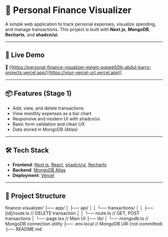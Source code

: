 # 💸 Personal Finance Visualizer

A simple web application to track personal expenses, visualize spending, and manage transactions. This project is built with **Next.js**, **MongoDB**, **Recharts**, and **shadcn/ui**.

---

## 🚀 Live Demo

🔗 [(https://personal-finance-visualizer-megm-pqpee50lk-abdul-barrs-projects.vercel.app/)(https://your-vercel-url.vercel.app)]

---

## 📦 Features (Stage 1)

- Add, view, and delete transactions
- View monthly expenses as a bar chart
- Responsive and modern UI with shadcn/ui
- Basic form validation and clean UX
- Data stored in MongoDB (Atlas)

---

## 🛠️ Tech Stack

- **Frontend**: [Next.js](https://nextjs.org/), [React](https://reactjs.org/), [shadcn/ui](https://ui.shadcn.com/), [Recharts](https://recharts.org/)
- **Backend**: [MongoDB Atlas](https://www.mongodb.com/cloud/atlas)
- **Deployment**: [Vercel](https://vercel.com)

---

## 📂 Project Structure

finance-visualizer/
├── app/
│ ├── api/
│ │ └── transactions/
│ │ ├── [id]/route.ts // DELETE transaction
│ │ └── route.ts // GET, POST transactions
│ └── page.tsx // Main UI
├── lib/
│ └── mongodb.ts // MongoDB connection utility
├── .env.local // MongoDB URI (not committed)
├── README.md
